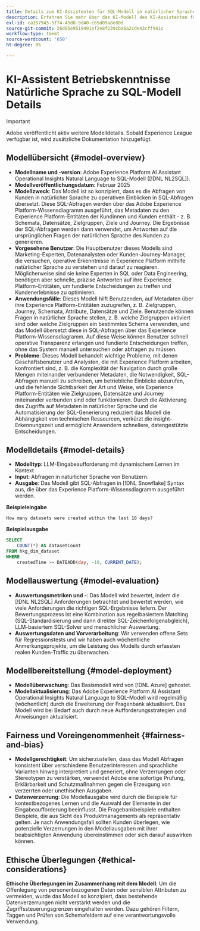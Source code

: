 ```yaml
---
title: Details zum KI-Assistenten für SQL-Modell in natürlicher Sprache
description: Erfahren Sie mehr über das KI-Modell des KI-Assistenten für die natürliche Sprache in SQL.
exl-id: ca157945-5f74-45d0-9d40-c65d09a8e80d
source-git-commit: 26d05e9519491ef2e8f239cba6a2cde43cff941c
workflow-type: tm+mt
source-wordcount: '658'
ht-degree: 0%

---
```


# KI-Assistent Betriebskenntnisse Natürliche Sprache zu SQL-Modell Details

>[!IMPORTANT]
>
>Adobe veröffentlicht aktiv weitere Modelldetails. Sobald Experience League verfügbar ist, wird zusätzliche Dokumentation hinzugefügt.

## Modellübersicht {#model-overview}

* **Modellname und -version**: Adobe Experience Platform AI Assistant Operational Insights Natural Language to SQL-Modell ([!DNL NL2SQL]).
* **Modellveröffentlichungsdatum**: Februar 2025
* **Modellzweck**: Das Modell ist so konzipiert, dass es die Abfragen von Kunden in natürlicher Sprache zu operativen Einblicken in SQL-Abfragen übersetzt. Diese SQL-Abfragen werden über das Adobe Experience Platform-Wissensdiagramm ausgeführt, das Metadaten zu den Experience Platform-Entitäten der Kundinnen und Kunden enthält - z. B. Schemata, Datensätze, Zielgruppen, Ziele und Journey. Die Ergebnisse der SQL-Abfragen werden dann verwendet, um Antworten auf die ursprünglichen Fragen der natürlichen Sprache des Kunden zu generieren.
* **Vorgesehene Benutzer**: Die Hauptbenutzer dieses Modells sind Marketing-Experten, Datenanalysten oder Kunden-Journey-Manager, die versuchen, operative Erkenntnisse in Experience Platform mithilfe natürlicher Sprache zu verstehen und darauf zu reagieren. Möglicherweise sind sie keine Experten in SQL oder Data Engineering, benötigen aber schnelle, präzise Antworten auf ihre Experience Platform-Entitäten, um fundierte Entscheidungen zu treffen und Kundenerlebnisse zu optimieren.
* **Anwendungsfälle**: Dieses Modell hilft Benutzenden, auf Metadaten über ihre Experience Platform-Entitäten zuzugreifen, z. B. Zielgruppen, Journey, Schemata, Attribute, Datensätze und Ziele. Benutzende können Fragen in natürlicher Sprache stellen, z. B. welche Zielgruppen aktiviert sind oder welche Zielgruppen ein bestimmtes Schema verwenden, und das Modell übersetzt diese in SQL-Abfragen über das Experience Platform-Wissensdiagramm. Auf diese Weise können Benutzer schnell operative Transparenz erlangen und fundierte Entscheidungen treffen, ohne das System manuell untersuchen oder abfragen zu müssen.
* **Probleme**: Dieses Modell behandelt wichtige Probleme, mit denen Geschäftsbenutzer und Analysten, die mit Experience Platform arbeiten, konfrontiert sind, z. B. die Komplexität der Navigation durch große Mengen miteinander verbundener Metadaten, die Notwendigkeit, SQL-Abfragen manuell zu schreiben, um betriebliche Einblicke abzurufen, und die fehlende Sichtbarkeit der Art und Weise, wie Experience Platform-Entitäten wie Zielgruppen, Datensätze und Journey miteinander verbunden sind oder funktionieren. Durch die Aktivierung des Zugriffs auf Metadaten in natürlicher Sprache und die Automatisierung der SQL-Generierung reduziert das Modell die Abhängigkeit von technischen Ressourcen, verkürzt die insight-Erkennungszeit und ermöglicht Anwendern schnellere, datengestützte Entscheidungen.

## Modelldetails {#model-details}

* **Modelltyp**: LLM-Eingabeaufforderung mit dynamischem Lernen im Kontext
* **Input**: Abfragen in natürlicher Sprache von Benutzern.
* **Ausgabe**: Das Modell gibt SQL-Abfragen in [!DNL Snowflake] Syntax aus, die über das Experience Platform-Wissensdiagramm ausgeführt werden.

**Beispieleingabe**

```console
How many datasets were created within the last 10 days?
```

**Beispielausgabe**

```SQL
SELECT
    COUNT(*) AS datasetCount 
FROM hkg_dim_dataset 
WHERE
    createdTime >= DATEADD(day, -10, CURRENT_DATE);
```

## Modellauswertung {#model-evaluation}

* **Auswertungsmetriken und -**: Das Modell wird bewertet, indem die [!DNL NL2SQL] Anforderungen betrachtet und bewertet werden, wie viele Anforderungen die richtigen SQL-Ergebnisse liefern. Der Bewertungsprozess ist eine Kombination aus regelbasiertem Matching (SQL-Standardisierung und dann direkter SQL-Zeichenfolgenabgleich), LLM-basiertem SQL-Solver und menschlicher Auswertung.
* **Auswertungsdaten und Vorverarbeitung**: Wir verwenden offene Sets für Regressionstests und wir haben auch wöchentliche Anmerkungsprojekte, um die Leistung des Modells durch erfassten realen Kunden-Traffic zu überwachen.

## Modellbereitstellung {#model-deployment}

* **Modellüberwachung**: Das Basismodell wird von [!DNL Azure] gehostet.
* **Modellaktualisierung**: Das Adobe Experience Platform AI Assistant Operational Insights Natural Language to SQL-Modell wird regelmäßig (wöchentlich) durch die Erweiterung der Fragenbank aktualisiert. Das Modell wird bei Bedarf auch durch neue Aufforderungsstrategien und Anweisungen aktualisiert.

## Fairness und Voreingenommenheit {#fairness-and-bias}

* **Modellgerechtigkeit**: Um sicherzustellen, dass das Modell Abfragen konsistent über verschiedene Benutzerinteressen und sprachliche Varianten hinweg interpretiert und generiert, ohne Verzerrungen oder Stereotypen zu verstärken, verwendet Adobe eine sofortige Prüfung, Erklärbarkeit und Schutzmaßnahmen gegen die Erzeugung von verzerrten oder unethischen Ausgaben.
* **Datenverzerrung**: Die Modellausgabe wird durch die Beispiele für kontextbezogenes Lernen und die Auswahl der Elemente in der Eingabeaufforderung beeinflusst. Die Fragebankbeispiele enthalten Beispiele, die aus Sicht des Produktmanagements als repräsentativ gelten. Je nach Anwendungsfall sollten Kunden überlegen, wie potenzielle Verzerrungen in den Modellausgaben mit ihrer beabsichtigten Anwendung übereinstimmen oder sich darauf auswirken können.

## Ethische Überlegungen {#ethical-considerations}

**Ethische Überlegungen im Zusammenhang mit dem Modell**: Um die Offenlegung von personenbezogenen Daten oder sensiblen Attributen zu vermeiden, wurde das Modell so konzipiert, dass bestehende Datenverzerrungen nicht verstärkt werden und die Zugriffssteuerungsgrenzen eingehalten werden. Dazu gehören Filtern, Taggen und Prüfen von Schemafeldern auf eine verantwortungsvolle Verwendung.
